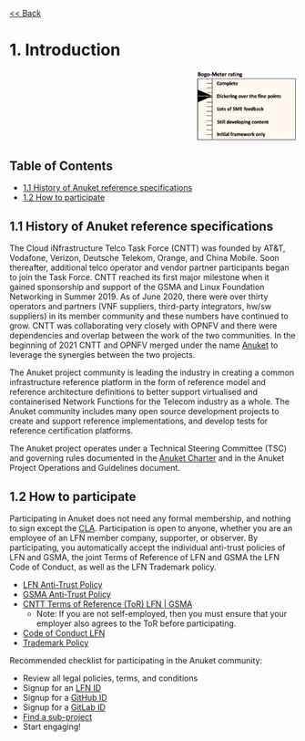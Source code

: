 [<< Back](../)

# 1. Introduction
<p align="right"><img src="../figures/bogo_dfp.png" alt="scope" title="Scope" width="35%"/></p>

## Table of Contents
* [1.1 History of Anuket reference specifications](#1.1)
* [1.2 How to participate](#1.2)

<a name="1.1"></a>
## 1.1 History of Anuket reference specifications

The Cloud iNfrastructure Telco Task Force (CNTT) was founded by AT&T, Vodafone, Verizon, Deutsche Telekom, Orange, and China Mobile. Soon thereafter, additional telco operator and vendor partner participants began to join the Task Force. CNTT reached its first major milestone when it gained sponsorship and support of the GSMA and Linux Foundation Networking in Summer 2019. As of June 2020, there were over thirty operators and partners (VNF suppliers, third-party integrators, hw/sw suppliers) in its member community and these numbers have continued to grow. CNTT was collaborating very closely with OPNFV and there were dependencies and overlap between the work of the two communities. In the beginning of 2021 CNTT and OPNFV merged under the name [Anuket](https://anuket.io/) to leverage the synergies between the two projects.

The Anuket project community is leading the industry in creating a common infrastructure reference platform in the form of reference model and reference architecture definitions to better support virtualised and containerised Network Functions for the Telecom industry as a whole. The Anuket community includes many open source development projects to create and support reference implementations, and develop tests for reference certification platforms. 

The Anuket project operates under a Technical Steering Committee (TSC) and governing rules documented in the [Anuket Charter](https://anuket.io/wp-content/uploads/sites/119/2021/07/Anuket-Charter_073021.pdf) and in the Anuket Project Operations and Guidelines document. 

<a name="1.2"></a>
## 1.2 How to participate

Participating in Anuket does not need any formal membership, and nothing to sign except the [CLA](https://anuket.io/cla/). Participation is open to anyone, whether you are an employee of an LFN member company, supporter, or observer. By participating, you automatically accept the individual anti-trust policies of LFN and GSMA, the joint Terms of Reference of LFN and GSMA the LFN Code of Conduct, as well as the LFN Trademark policy. 

- [LFN Anti-Trust Policy](https://lfnetworking.org/Antitrust%20Slide.pdf) 
- [GSMA Anti-Trust Policy](https://github.com/cntt-n/CNTT/blob/master/Anti-Trust_Notice_GSMA_20190911.png) 
- [CNTT Terms of Reference (ToR) LFN | GSMA](https://wiki.lfnetworking.org/display/LN/Terms+of+Reference?src=contextnavpagetreemode)
  - Note: If you are not self-employed, then you must ensure that your employer also agrees to the ToR before participating.
- [Code of Conduct LFN](https://lfprojects.org/policies/code-of-conduct/)
- [Trademark Policy](https://lfprojects.org/policies/trademark-policy/)

Recommended checklist for participating in the Anuket community:
  - Review all legal policies, terms, and conditions
  - Signup for an [LFN ID](https://sso.linuxfoundation.org/login/?state=g6Fo2SBEbDAzLVFFN18teXdLMWZlUlVmWlVrMFpwZElHaUFtTqN0aWTZIGxCNVo3NExGOVpxNzJGT25YRW5vSkxMTlAwTENaLVdSo2NpZNkgcFZ0QzZ2R2ZmMnFBd0lxOXZVWGlhdTZzN3h6OWR3UUI&client=pVtC6vGff2qAwIq9vUXiau6s7xz9dwQB&protocol=oauth2&audience=https:%2F%2Fapi-gw.platform.linuxfoundation.org%2F&scope=openid%20profile%20email&response_type=code&response_mode=query&nonce=VldNTTJZdzc1UX5HVzBFMFd0dXBzTlc1UXpyQnJpVFlzfnY5WHA3OTl6SQ%3D%3D&redirect_uri=https:%2F%2Fmyprofile.lfx.linuxfoundation.org&code_challenge=VzQLzce3RLtJjTo1QmtKvZ3hrYd6J5U1yyQ4FXVodZ4&code_challenge_method=S256&auth0Client=eyJuYW1lIjoiYXV0aDAtc3BhLWpzIiwidmVyc2lvbiI6IjEuMTMuMiJ9)
  - Signup for a [GitHub ID](https://github.com/signup?ref_cta=Sign+up&ref_loc=header+logged+out&ref_page=%2F&source=header-home)
  - Signup for a [GitLab ID](https://gitlab.com/users/sign_up)
  - [Find a sub-project](https://wiki.anuket.io/display/HOME/Projects)
  - Start engaging!
